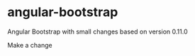 angular-bootstrap
=================

Angular Bootstrap with small changes based on version 0.11.0

Make a change
